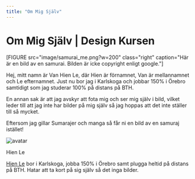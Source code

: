 ```yaml
---
title: "Om Mig Själv"
---
```

Om Mig Själv | Design Kursen
=========================

[FIGURE src="image/samurai_me.png?w=200" class="right" caption="Här är en bild av en samurai. Bilden är icke copyright enligt google."]

<div class="main-content-text">
Hej, mitt namn är Van Hien Le, där Hien är förnamnet, Van är mellannamnet och Le   efternamnet. Just nu bor jag i Karlskoga och jobbar 150% i Örebro samtidigt som jag studerar 100% på distans på BTH.

En annan sak är att jag avskyr att fota mig och ser mig själv i bild, vilket  leder till att jag inte har bilder på mig själv så jag hoppas att det inte ställer till så mycket.

Eftersom jag gillar Sumarajer och manga så får ni en bild av en samuraj istället!

</div>

<div class="byline_container">
  <div class="byline_avatar">
    <img style="max-width:80px;" src="img/ninja_avatar.png" alt="avatar">
    <p>Hien Le</p>
  </div>
  <p><a href="">Hien Le</a> bor i Karlskoga, jobba 150% i Örebro samt plugga heltid på distans på BTH. Hatar att ta kort på sig själv så det inga bilder.</p>
</div>

